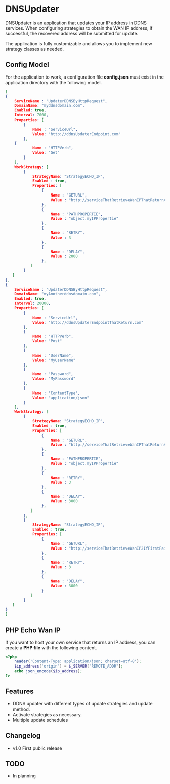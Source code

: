 # DNSUpdater

DNSUpdater is an application that updates your IP address in DDNS services.
When configuring strategies to obtain the WAN IP address, if successful, the recovered address will be submitted for update.

The application is fully customizable and allows you to implement new strategy classes as needed.

## Config Model

For the application to work, a configuration file **config.json** must exist in the application directory with the following model.

~~~Json
[
{
    ServiceName : "UpdaterDDNSByHttpRequest",
    DomainName: "myddnsdomain.com",
    Enabled: true,
    Interval: 7000,
    Properties: [
        {
            Name : "ServiceUrl",
            Value: "http://ddnsUpdaterEndpoint.com"
        },
	{
            Name : "HTTPVerb",
            Value: "Get"
        }
    ],
    WorkStrategy: [
        {
            StrategyName: "StrategyECHO_IP",
            Enabled : true,
            Properties: [
                {
                    Name : "GETURL",
                    Value : "http://serviceThatRetrieveWanIPThatReturnAJsonObject"
                },
                {
                    Name : "PATHPROPERTIE",
                    Value : "object.myIPPropertie"
                },
                {
                    Name : "RETRY",
                    Value : 3
                },
                {
                    Name : "DELAY",
                    Value : 2000
                },
           ]
        }
   ]
},
{
    ServiceName : "UpdaterDDNSByHttpRequest",
    DomainName: "myAnotherddnsdomain.com",
    Enabled: true,
    Interval: 20000,
    Properties: [
        {
            Name : "ServiceUrl",
            Value: "http://ddnsUpdaterEndpointThatReturn.com"
        },
	    {
            Name : "HTTPVerb",
            Value: "Post"
        },
	    {
            Name : "UserName",
            Value: "MyUserName"
        },
	    {
            Name : "Password",
            Value: "MyPassword"
        },
	    {
            Name : "ContentType",
            Value: "application/json"
        }
    ],
    WorkStrategy: [
        {
            StrategyName: "StrategyECHO_IP",
            Enabled : true,
            Properties: [
                {
                    Name : "GETURL",
                    Value : "http://serviceThatRetrieveWanIPThatReturnAJsonObject"
                },
                {
                    Name : "PATHPROPERTIE",
                    Value : "object.myIPPropertie"
                },
                {
                    Name : "RETRY",
                    Value : 3
                },
                {
                    Name : "DELAY",
                    Value : 3000
                },
           ]
        },
        {
            StrategyName: "StrategyECHO_IP",
            Enabled : true,
            Properties: [
                {
                    Name : "GETURL",
                    Value : "http://serviceThatRetrieveWanIP2IfFirstFails"
                },
                {
                    Name : "RETRY",
                    Value : 3
                },
                {
                    Name : "DELAY",
                    Value : 3000
                }
           ]
        }
   ]
}
]
~~~

## PHP Echo Wan IP

If you want to host your own service that returns an IP address, you can create a **PHP file** with the following content.
~~~PHP
<?php
    header('Content-Type: application/json; charset=utf-8');
    $ip_address['origin'] = $_SERVER["REMOTE_ADDR"];
    echo json_encode($ip_address);
?>
~~~

## Features

- DDNS updater with different types of update strategies and update method.
- Activate strategies as necessary.
- Multiple update schedules

## Changelog

- v1.0 First public release


## TODO

- In planning